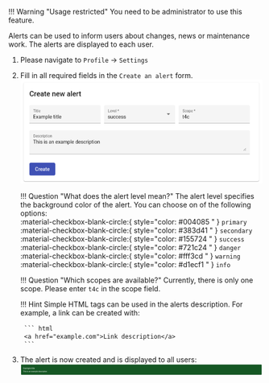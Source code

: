 
!!! Warning "Usage restricted"
    You need to be administrator to use this feature.

Alerts can be used to inform users about changes, news or maintenance work. The alerts are displayed to each user.

1. Please navigate to `Profile` → `Settings`
2. Fill in all required fields in the `Create an alert` form.
    ![Create an alert](create.png)

    !!! Question "What does the alert level mean?"
        The alert level specifies the background color of the alert. You can choose on of the following options: <br>
            :material-checkbox-blank-circle:{ style="color: #004085 " } `primary` <br>
            :material-checkbox-blank-circle:{ style="color: #383d41 " } `secondary` <br>
            :material-checkbox-blank-circle:{ style="color: #155724 " } `success` <br>
            :material-checkbox-blank-circle:{ style="color: #721c24 " } `danger` <br>
            :material-checkbox-blank-circle:{ style="color: #fff3cd " } `warning` <br>
            :material-checkbox-blank-circle:{ style="color: #d1ecf1 " } `info` <br>

    !!! Question "Which scopes are available?"
        Currently, there is only one scope. Please enter `t4c` in the scope field.

    !!! Hint
        Simple HTML tags can be used in the alerts description.
        For example, a link can be created with:

        ``` html
        <a href="example.com">Link description</a>
        ```
3. The alert is now created and is displayed to all users:
    ![Success alert](success_alert.png)